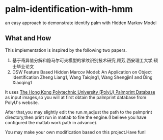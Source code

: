 # palm-identification-with-hmm
an easy approach to demonstrate identify palm with Hidden Markov Model

## What and How
This implementation is inspired by the following two papers.

1. 基于奇异值分解和隐马尔可夫模型的掌纹识别技术研究,顾芳,西安理工大学;硕士毕业论文
2. DSW Feature Based Hidden Marcov Model: An Application on Object Identification Zheng Liang1, Wang Taiqing1, Wang Shengjin1 and Ding Xiaoqing1

It uses [The Hong Kong Polytechnic University (PolyU) Palmprint Database](http://www4.comp.polyu.edu.hk/~biometrics/) as input images,so you will
at first obtain the palmprint database from PolyU's website.

After that,you may slightly edit the run.m,adjust the path to the palmprint directory,then print run in matlab to fire the engine.(I believe you 
have configured the matlab work path in advance).

You may make your own modification based on this project.Have fun!



